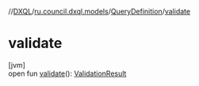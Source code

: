 //[DXQL](../../../index.md)/[ru.council.dxql.models](../index.md)/[QueryDefinition](index.md)/[validate](validate.md)

# validate

[jvm]\
open fun [validate](validate.md)(): [ValidationResult](../../ru.council.dxql.models.validation/-validation-result/index.md)

